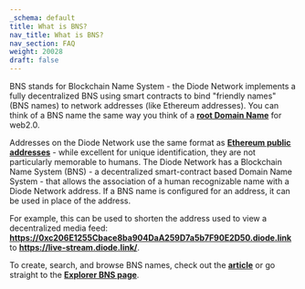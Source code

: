 ```yaml
---
_schema: default
title: What is BNS?
nav_title: What is BNS?
nav_section: FAQ
weight: 20028
draft: false
---
```

BNS stands for Blockchain Name System - the Diode Network implements a fully decentralized BNS using smart contracts to bind "friendly names" (BNS names) to network addresses (like Ethereum addresses). You can think of a BNS name the same way you think of a <a href="https://en.wikipedia.org/wiki/Domain_name" target="_blank" rel="noopener"><strong>root Domain Name</strong></a> for web2.0.

Addresses on the Diode Network use the same format as <a href="https://ethereum.github.io/yellowpaper/paper.pdf" target="_blank" rel="noopener"><strong>Ethereum public addresses</strong></a> - while excellent for unique identification, they are not particularly memorable to humans. The Diode Network has a Blockchain Name System (BNS) - a decentralized smart-contract based Domain Name System - that allows the association of a human recognizable name with a Diode Network address. If a BNS name is configured for an address, it can be used in place of the address.

For example, this can be used to shorten the address used to view a decentralized media feed: <a href="https://0xc206e1255cbace8ba904daa259d7a5b7f90e2d50.diode.link/" target="_blank" rel="noopener"><strong>https://0xc206E1255Cbace8ba904DaA259D7a5b7F90E2D50.diode.link</strong></a> to <a href="https://live-stream.diode.link/" target="_blank" rel="noopener"><strong>https://live-stream.diode.link/</strong></a>.

To create, search, and browse BNS names, check out the [**article**](https://network.docs.diode.io/docs/using/reserve-a-domain-name/) or go straight to the <a href="https://diode.io/prenet/#/dns" target="_blank" rel="noopener"><strong>Explorer BNS page</strong></a>.